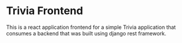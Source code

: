 # Trivia Frontend

This is a react application frontend for a simple Trivia application that consumes a backend that was built using django rest framework.
